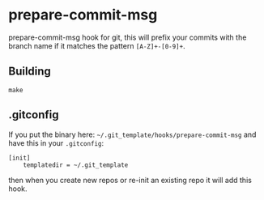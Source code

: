 prepare-commit-msg
==================

prepare-commit-msg hook for git, this will prefix your commits with the branch
name if it matches the pattern `[A-Z]+-[0-9]+`.

## Building

```
make
```

## .gitconfig

If you put the binary here: `~/.git_template/hooks/prepare-commit-msg` and have
this in your `.gitconfig`:

```
[init]
	templatedir = ~/.git_template
```

then when you create new repos or re-init an existing repo it will add this
hook.
